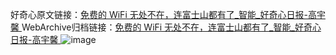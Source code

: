 好奇心原文链接：[免费的 WiFi 无处不在，连富士山都有了_智能_好奇心日报-高宇馨 ](https://www.qdaily.com/articles/12151.html)
WebArchive归档链接：[免费的 WiFi 无处不在，连富士山都有了_智能_好奇心日报-高宇馨 ](http://web.archive.org/web/20190623171934/https://www.qdaily.com/articles/12151.html)
![image](http://ww3.sinaimg.cn/large/007d5XDply1g3x0gccv4nj30u02p51kx)